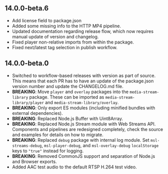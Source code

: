 ## 14.0.0-beta.6

- Add license field to package.json
- Added some missing info to the HTTP MP4 pipeline.
- Updated documentation regarding release flow, which now
  requires manual update of version and changelog.
- Fixed player non-relative imports from within the package.
- Fixed next/latest tag selection in publish workflow.

## 14.0.0-beta.0

- Switched to workflow-based releases with version as part of source.
  This means that each PR has to have an update of the package.json version
  number and update the CHANGELOG.md file.
- **BREAKING**: Move `player` and `overlay` packages into the `media-stream-library` package.
  These can be imported as `media-stream-library/player` and `media-stream-library/overlay`.
- **BREAKING**: Only export ES modules (including minified bundles with external dependencies).
- **BREAKING**: Replaced Node.js Buffer with Uint8Array.
- **BREAKING**: Replaced Node.js Stream module with Web Streams API.
  Components and pipelines are redesigned completely, check the source
  and examples for details on how to migrate.
- **BREAKING**: Replaced `debug` package with internal log module.
  Set `msl-streams-debug`, `msl-player-debug`, and `msl-overlay-debug`
  `localStorage` keys to `"true"` instead for logging.
- **BREAKING**: Removed CommonJS support and separation of Node.js
  and Browser exports.
- Added AAC test audio to the default RTSP H.264 test video.
 
